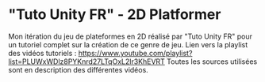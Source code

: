 # "Tuto Unity FR" - 2D Platformer
Mon itération du jeu de plateformes en 2D réalisé par "Tuto Unity FR" pour un tutoriel complet sur la création de ce genre de jeu.
Lien vers la playlist des vidéos tutoriels : https://www.youtube.com/playlist?list=PLUWxWDlz8PYKnrd27LTqOxL2lr3KhEVRT
Toutes les sources utilisées sont en description des différentes vidéos.
